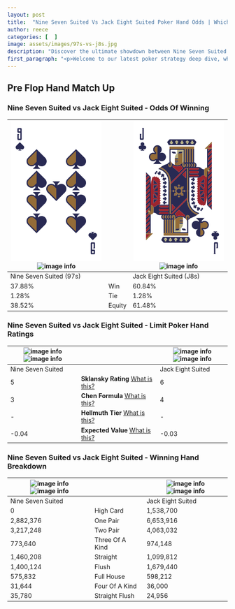```yaml
---
layout: post
title:  "Nine Seven Suited Vs Jack Eight Suited Poker Hand Odds | Which Is The Better Hand In Poker? A Complete Guide"
author: reece
categories: [  ]
image: assets/images/97s-vs-j8s.jpg
description: "Discover the ultimate showdown between Nine Seven Suited and Jack Eight Suited in poker! Uncover the odds, strategies, and scenarios where one hand triumphs over the other. Get ready to up your poker game with this thrilling analysis."
first_paragraph: "<p>Welcome to our latest poker strategy deep dive, where we're pitting two distinct hands against each other in a high-stakes showdown: Nine Seven Suited vs Jack Eight Suited.</p><p>In the dynamic world of poker, every decision counts, and knowing which hand holds the upper hand is key to your success at the table.</p><p>In this article, we'll dissect these two hands, explore the scenarios where one dominates the other, and equip you with the knowledge to make strategic choices that can tip the odds in your favor.</p><p>Get ready to unravel the intriguing dynamics of these poker hands and elevate your game to new heights.</p>"
---
```




[comment]: # (sp0)

## Pre Flop Hand Match Up

<div class="table hand-ratings" markdown="1"> 



### Nine Seven Suited vs Jack Eight Suited - Odds Of Winning


    
| ![image info](assets/images/hand1/9.png) ![image info](assets/images/hand1/7s.png) |  | ![image info](assets/images/hand2/j.png) ![image info](assets/images/hand2/8s.png) |
| -------- | -------- | -------- |
| Nine Seven Suited (97s) |  | Jack Eight Suited (J8s) |
| 37.88% | Win | 60.84% |
| 1.28% | Tie | 1.28% |
| 38.52% | Equity | 61.48% |




[comment]: # (sp1)



### Nine Seven Suited vs Jack Eight Suited - Limit Poker Hand Ratings


    
| ![image info](https://www.riverpairs.com/assets/images/hand1/9.png) ![image info](https://www.riverpairs.com/assets/images/hand1/7s.png) |  | ![image info](https://www.riverpairs.com/assets/images/hand2/j.png) ![image info](https://www.riverpairs.com/assets/images/hand2/8s.png) |
| -------- | -------- | -------- |
| Nine Seven Suited |  | Jack Eight Suited |
| 5 | **Sklansky Rating** [What is this?](/sklansky-rating-explained) | 6 |
| 3 | **Chen Formula** [What is this?](/chen-formula-explained) | 4 |
| - | **Hellmuth Tier** [What is this?](/Hellmuth-tier-explained) | - |
| -0.04 | **Expected Value** [What is this?](/expected-value-explained) | -0.03 |




[comment]: # (sp2)



### Nine Seven Suited vs Jack Eight Suited - Winning Hand Breakdown


    
| ![image info](https://www.riverpairs.com/assets/images/hand1/9.png) ![image info](https://www.riverpairs.com/assets/images/hand1/7s.png) |  | ![image info](https://www.riverpairs.com/assets/images/hand2/j.png) ![image info](https://www.riverpairs.com/assets/images/hand2/8s.png) |
| -------- | -------- | -------- |
| Nine Seven Suited |  | Jack Eight Suited |
| 0 | High Card | 1,538,700 |
| 2,882,376 | One Pair | 6,653,916 |
| 3,217,248 | Two Pair | 4,063,032 |
| 773,640 | Three Of A Kind | 974,148 |
| 1,460,208 | Straight | 1,099,812 |
| 1,400,124 | Flush | 1,679,440 |
| 575,832 | Full House | 598,212 |
| 31,644 | Four Of A Kind | 36,000 |
| 35,780 | Straight Flush | 24,956 |




[comment]: # (sp3)



</div>

[comment]: # (sp4)



[comment]: # (sp5)


